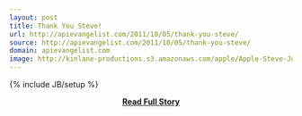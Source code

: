 ```yaml
---
layout: post
title: Thank You Steve!
url: http://apievangelist.com/2011/10/05/thank-you-steve/
source: http://apievangelist.com/2011/10/05/thank-you-steve/
domain: apievangelist.com
image: http://kinlane-productions.s3.amazonaws.com/apple/Apple-Steve-Jobs.png
---
```

{% include JB/setup %}<p></p>
<center><p><a href="http://apievangelist.com/2011/10/05/thank-you-steve/" style='padding:25px; font-sze:18px; font-weight: bold;'>Read Full Story</a></p></center>
